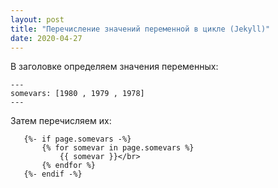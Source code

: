 ```yaml
---
layout: post
title: "Перечисление значений переменной в цикле (Jekyll)"
date: 2020-04-27
---
```



В заголовке определяем значения переменных:
```
---
somevars: [1980 , 1979 , 1978]
---
```

Затем перечисляем их:
```
   {%- if page.somevars -%}
       {% for somevar in page.somevars %}
           {{ somevar }}</br>
       {% endfor %}
   {%- endif -%}
```
